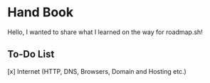 # Hand Book

Hello, I wanted to share what I learned on the way for roadmap.sh!

## To-Do List
[x] Internet (HTTP, DNS, Browsers, Domain and Hosting etc.)